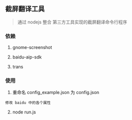 ## 截屏翻译工具

> 通过 nodejs 整合 第三方工具实现的截屏翻译命令行程序

### 依赖

1. gnome-screenshot

2. baidu-aip-sdk

3. trans


### 使用

1. 重命名 config_example.json 为 config.json

  `修改 baidu 中的各个属性`
 
2. node run.js
